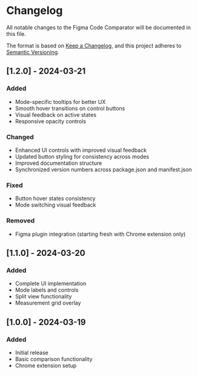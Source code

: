 # Changelog

All notable changes to the Figma Code Comparator will be documented in this file.

The format is based on [Keep a Changelog](https://keepachangelog.com/en/1.0.0/),
and this project adheres to [Semantic Versioning](https://semver.org/spec/v2.0.0.html).

## [1.2.0] - 2024-03-21

### Added
- Mode-specific tooltips for better UX
- Smooth hover transitions on control buttons
- Visual feedback on active states
- Responsive opacity controls

### Changed
- Enhanced UI controls with improved visual feedback
- Updated button styling for consistency across modes
- Improved documentation structure
- Synchronized version numbers across package.json and manifest.json

### Fixed
- Button hover states consistency
- Mode switching visual feedback

### Removed
- Figma plugin integration (starting fresh with Chrome extension only)

## [1.1.0] - 2024-03-20

### Added
- Complete UI implementation
- Mode labels and controls
- Split view functionality
- Measurement grid overlay

## [1.0.0] - 2024-03-19

### Added
- Initial release
- Basic comparison functionality
- Chrome extension setup 